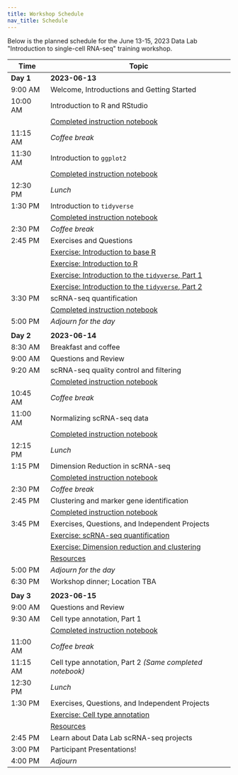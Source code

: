 ```yaml
---
title: Workshop Schedule
nav_title: Schedule
---
```


Below is the planned schedule for the June 13-15, 2023 Data Lab "Introduction to single-cell RNA-seq" training workshop.

| Time      | Topic                                                            |
|------------------|------------------------------------------------------|
| **Day 1** | **2023-06-13**                                                   |
| 9:00 AM   | Welcome, Introductions and Getting Started |
| 10:00 AM  | Introduction to R and RStudio |
|           | [Completed instruction notebook](https://htmlpreview.github.io/?https://github.com/AlexsLemonade/training-modules/blob/{{site.release_tag}}/intro-to-r-tidyverse/01-intro_to_base_R.nb.html)  |
| 11:15 AM  | *Coffee break*                                                   |
| 11:30 AM  | Introduction to `ggplot2`  |
|           | [Completed instruction notebook](https://htmlpreview.github.io/?https://github.com/AlexsLemonade/training-modules/blob/{{site.release_tag}}/intro-to-r-tidyverse/02-intro_to_ggplot2.nb.html)  |
| 12:30 PM  | *Lunch*                                                          |
| 1:30 PM   | Introduction to `tidyverse` |
|           | [Completed instruction notebook](https://htmlpreview.github.io/?https://github.com/AlexsLemonade/training-modules/blob/{{site.release_tag}}/intro-to-r-tidyverse/03-intro_to_tidyverse.nb.html) |
| 2:30 PM   | *Coffee break*                                                   |
| 2:45 PM   | Exercises and Questions   |
|             | [Exercise: Introduction to base R](https://github.com/AlexsLemonade/training-modules/blob/{{site.release_tag}}/intro-to-R-tidyverse/exercise_01-intro_to_base_R.Rmd)  |
|             | [Exercise: Introduction to R](https://github.com/AlexsLemonade/training-modules/blob/{{site.release_tag}}/intro-to-R-tidyverse/exercise_02-intro_to_R.Rmd)  |
|             | [Exercise: Introduction to the `tidyverse`, Part 1](https://github.com/AlexsLemonade/training-modules/blob/{{site.release_tag}}/intro-to-R-tidyverse//exercise_03a-intro_to_tidyverse.Rmd) |
|             | [Exercise: Introduction to the `tidyverse`, Part 2](https://github.com/AlexsLemonade/training-modules/blob/{{site.release_tag}}/intro-to-R-tidyverse//exercise_03b-intro_to_tidyverse.Rmd) |
| 3:30 PM   | scRNA-seq quantification |
|           | [Completed instruction notebook](https://htmlpreview.github.io/?https://github.com/AlexsLemonade/training-modules/blob/{{site.release_tag}}/scRNA-seq/01-scRNA_quant_qc.nb.html) |
| 5:00 PM   | *Adjourn for the day*                                            |
|           |                                                                  |
| **Day 2** | **2023-06-14**                                                   |
| 8:30 AM   | Breakfast and coffee                                             |
| 9:00 AM   | Questions and Review                                             |
| 9:20 AM   | scRNA-seq quality control and filtering                          |
|           | [Completed instruction notebook](https://htmlpreview.github.io/?https://github.com/AlexsLemonade/training-modules/blob/{{site.release_tag}}/scRNA-seq/02-filtering_scRNA.nb.html) |
| 10:45 AM  | *Coffee break*                                                   |
| 11:00 AM  | Normalizing scRNA-seq data                                       |
|           | [Completed instruction notebook](https://htmlpreview.github.io/?https://github.com/AlexsLemonade/training-modules/blob/{{site.release_tag}}/scRNA-seq/03-normalizing_scRNA.nb.html) |
| 12:15 PM  | *Lunch*                                                          |
| 1:15 PM   | Dimension Reduction in scRNA-seq                                 |
|           | [Completed instruction notebook](https://htmlpreview.github.io/?https://github.com/AlexsLemonade/training-modules/blob/{{site.release_tag}}/scRNA-seq/04-dimension_reduction_scRNA.nb.html) |
| 2:30 PM   | *Coffee break*                                                   |
| 2:45 PM   | Clustering and marker gene identification                        |
|           | [Completed instruction notebook](https://htmlpreview.github.io/?https://github.com/AlexsLemonade/training-modules/blob/{{site.release_tag}}/scRNA-seq/05-clustering_markers_scRNA.nb.html) |
| 3:45 PM   | Exercises, Questions, and Independent Projects                   |
|           | [Exercise: scRNA-seq quantification](https://github.com/AlexsLemonade/training-modules/blob/{{site.release_tag}}/scRNA-seq/exercise_01-scrna_quant.Rmd)  |
|           | [Exercise: Dimension reduction and clustering](https://github.com/AlexsLemonade/training-modules/blob/{{site.release_tag}}/scRNA-seq/exercise_02-scrna_clustering.Rmd)  |
|           | [Resources](resources-for-consultation-sessions.md)              |
| 5:00 PM   | *Adjourn for the day*                                            |
| 6:30 PM   | Workshop dinner; Location TBA                                    |
|           |                                                                  |
| **Day 3** | **2023-06-15**                                                   |
| 9:00 AM   | Questions and Review                                             |
| 9:30 AM   | Cell type annotation, Part 1                                     |
|           | [Completed instruction notebook](https://htmlpreview.github.io/?https://github.com/AlexsLemonade/training-modules/blob/{{site.release_tag}}/scRNA-seq/06-celltype_annotation.nb.html) |
| 11:00 AM  | *Coffee break*                                                   |
| 11:15 AM  | Cell type annotation, Part 2 _(Same completed notebook)_         |
| 12:30 PM  | *Lunch*                                                          |
| 1:30 PM   | Exercises, Questions, and Independent Projects                   |
|           | [Exercise: Cell type annotation](https://github.com/AlexsLemonade/training-modules/blob/{{site.release_tag}}/scRNA-seq/exercise_03-celltype.Rmd)  |
|           | [Resources](resources-for-consultation-sessions.md)              |
| 2:45 PM   | Learn about Data Lab scRNA-seq projects                          |
| 3:00 PM   | Participant Presentations!                                       |
| 4:00 PM   | *Adjourn*                                                        |
